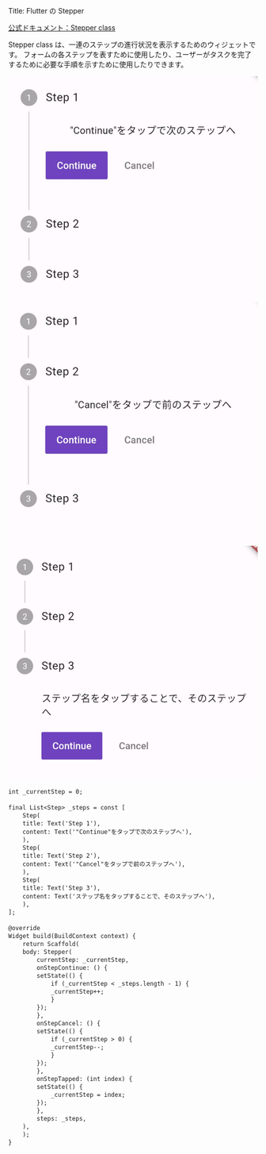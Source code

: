 Title: Flutter の Stepper

[公式ドキュメント：Stepper class](https://api.flutter.dev/flutter/material/Stepper-class.html)

Stepper class は、一連のステップの進行状況を表示するためのウィジェットです。
フォームの各ステップを表すために使用したり、ユーザーがタスクを完了するために必要な手順を示すために使用したりできます。

![Stepper](Stepper_01.jpg)
![Stepper](Stepper_02.jpg)
![Stepper](Stepper_03.jpg)

```
int _currentStep = 0;

final List<Step> _steps = const [
    Step(
    title: Text('Step 1'),
    content: Text('"Continue"をタップで次のステップへ'),
    ),
    Step(
    title: Text('Step 2'),
    content: Text('"Cancel"をタップで前のステップへ'),
    ),
    Step(
    title: Text('Step 3'),
    content: Text('ステップ名をタップすることで、そのステップへ'),
    ),
];

@override
Widget build(BuildContext context) {
    return Scaffold(
    body: Stepper(
        currentStep: _currentStep,
        onStepContinue: () {
        setState(() {
            if (_currentStep < _steps.length - 1) {
            _currentStep++;
            }
        });
        },
        onStepCancel: () {
        setState(() {
            if (_currentStep > 0) {
            _currentStep--;
            }
        });
        },
        onStepTapped: (int index) {
        setState(() {
            _currentStep = index;
        });
        },
        steps: _steps,
    ),
    );
}
```

